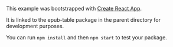 This example was bootstrapped with [Create React App](https://github.com/facebook/create-react-app).

It is linked to the epub-table package in the parent directory for development purposes.

You can run `npm install` and then `npm start` to test your package.
